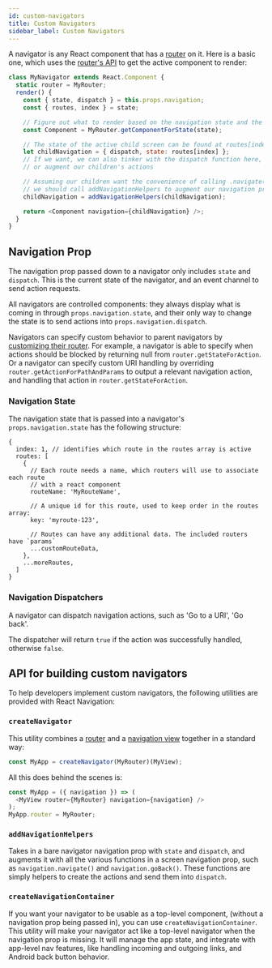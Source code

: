 ```yaml
---
id: custom-navigators
title: Custom Navigators
sidebar_label: Custom Navigators
---
```


A navigator is any React component that has a [router](routers.md) on it. Here is a basic one, which uses the [router's API](custom-routers.md) to get the active component to render:

```js
class MyNavigator extends React.Component {
  static router = MyRouter;
  render() {
    const { state, dispatch } = this.props.navigation;
    const { routes, index } = state;

    // Figure out what to render based on the navigation state and the router:
    const Component = MyRouter.getComponentForState(state);

    // The state of the active child screen can be found at routes[index]
    let childNavigation = { dispatch, state: routes[index] };
    // If we want, we can also tinker with the dispatch function here, to limit
    // or augment our children's actions

    // Assuming our children want the convenience of calling .navigate() and so on,
    // we should call addNavigationHelpers to augment our navigation prop:
    childNavigation = addNavigationHelpers(childNavigation);

    return <Component navigation={childNavigation} />;
  }
}
```

## Navigation Prop

The navigation prop passed down to a navigator only includes `state` and `dispatch`. This is the current state of the navigator, and an event channel to send action requests.

All navigators are controlled components: they always display what is coming in through `props.navigation.state`, and their only way to change the state is to send actions into `props.navigation.dispatch`.

Navigators can specify custom behavior to parent navigators by [customizing their router](routers.md). For example, a navigator is able to specify when actions should be blocked by returning null from `router.getStateForAction`. Or a navigator can specify custom URI handling by overriding `router.getActionForPathAndParams` to output a relevant navigation action, and handling that action in `router.getStateForAction`.

### Navigation State

The navigation state that is passed into a navigator's `props.navigation.state` has the following structure:

```
{
  index: 1, // identifies which route in the routes array is active
  routes: [
    {
      // Each route needs a name, which routers will use to associate each route
      // with a react component
      routeName: 'MyRouteName',

      // A unique id for this route, used to keep order in the routes array:
      key: 'myroute-123',

      // Routes can have any additional data. The included routers have `params`
      ...customRouteData,
    },
    ...moreRoutes,
  ]
}
```

### Navigation Dispatchers

A navigator can dispatch navigation actions, such as 'Go to a URI', 'Go back'.

The dispatcher will return `true` if the action was successfully handled, otherwise `false`.

## API for building custom navigators

To help developers implement custom navigators, the following utilities are provided with React Navigation:

### `createNavigator`

This utility combines a [router](routers.md) and a [navigation view](navigation-views.md) together in a standard way:

```js
const MyApp = createNavigator(MyRouter)(MyView);
```

All this does behind the scenes is:

```js
const MyApp = ({ navigation }) => (
  <MyView router={MyRouter} navigation={navigation} />
);
MyApp.router = MyRouter;
```

### `addNavigationHelpers`

Takes in a bare navigator navigation prop with `state` and `dispatch`, and augments it with all the various functions in a screen navigation prop, such as `navigation.navigate()` and `navigation.goBack()`. These functions are simply helpers to create the actions and send them into `dispatch`.

### `createNavigationContainer`

If you want your navigator to be usable as a top-level component, (without a navigation prop being passed in), you can use `createNavigationContainer`. This utility will make your navigator act like a top-level navigator when the navigation prop is missing. It will manage the app state, and integrate with app-level nav features, like handling incoming and outgoing links, and Android back button behavior.
